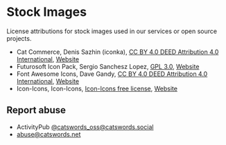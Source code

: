 # Stock Images

License attributions for stock images used in our services or open source projects.

* Cat Commerce, Denis Sazhin (iconka), [CC BY 4.0 DEED Attribution 4.0 International](https://creativecommons.org/licenses/by/4.0/), [Website](https://iconka.com/portfolio/cat-commerce/)
* Futurosoft Icon Pack, Sergio Sanchesz Lopez, [GPL 3.0](https://www.gnu.org/licenses/gpl-3.0.html), [Website](https://www.iconfinder.com/iconsets/Futurosoft_Icons)
* Font Awesome Icons, Dave Gandy, [CC BY 4.0 DEED Attribution 4.0 International](https://creativecommons.org/licenses/by/4.0/), [Website](http://fontawesome.io/)
* Icon-Icons, Icon-Icons, [Icon-Icons free license](https://icon-icons.com/license), [Website](https://icon-icons.com/)

## Report abuse
* ActivityPub [@catswords_oss@catswords.social](https://catswords.social/@catswords_oss)
* abuse@catswords.net
